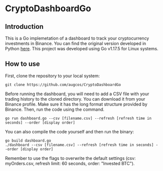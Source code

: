 # CryptoDashboardGo
## Introduction
This is a Go implemetation of a dashboard to track your cryptocurrency investments in Binance. You can find the original version developed in Python [here](https://github.com/augcos/CryptoDashboardPy). This project was developed using Go v1.17.5 for Linux systems.

## How to use
First, clone the repository to your local system:
```
git clone https://github.com/augcos/CryptoDashboardGo
```
Before running the dashboard, you will need to add a CSV file with your trading history to the cloned directory. You can download it from your Binance profile. Make sure it has the long format structure provided by Binance. Then, run the code using the command.
```
go run dashboard.go --csv [filename.csv] --refresh [refresh time in seconds] --order [display order]
```
You can also compile the code yourself and then run the binary:
```
go build dashboard.go
./dashboard --csv [filename.csv] --refresh [refresh time in seconds] --order [display order]
```
Remember to use the flags to overwrite the default settings (csv: myOrders.csv, refresh limit: 60 seconds, order: "Invested BTC").